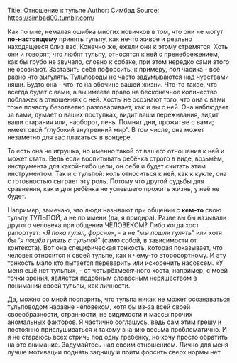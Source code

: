 Title: Отношение к тульпе
Author: Симбад
Source: https://simbad00.tumblr.com/

Как по мне, немалая ошибка многих новичков в том, что они не могут **по-настоящему** принять тульпу, как нечто живое и реально находящееся близ вас. Конечно же, ежели они к этому стремятся. Хоть они и говорят, что любят тульпу, относятся к ней с пренебрежением, как бы грубо не звучало, словно к собаке, при этом нередко сами этого не осознают. Заставить себя пофорсить, к примеру, пол часика - всё равно что выгулять. Тульповоды не часто задумываются над чувствами няши. Будто она - что-то на обочине вашей жизни. Что-то такое, что всегда будет с вами, а вы имеете право на бесконечное количество поблажек в отношениях с ней. Хосты не осознают того, что она с вами тоже почасту безответно разговаривает, как и вы с ней. Она наблюдает за вами, думает о ваших поступках, видит ваши переживания, видит ваши старания или, наоборот, лень. Помнит дни, прожитые с вами; имеет свой “глубокий внутренний мир”. В том числе, она может незаметно для вас плакаться в вондере.

То есть она не игрушка, но именно такой от вашего отношения к ней и может стать. Ведь если воспитывать ребёнка строго в виде, возьмём, инструмента для какой-либо цели, он себя и будет считать этим инструментом. Так и с тульпой: коль относиться к ней, как к кукле, она с готовностью сыграет эту роль. Потому что другой судьбы для сравнения, как и для ребёнка не успевшего прожить жизнь, у неё не будет.

Например, замечаю, что люди называют при общении с **кем-то** свою тульпу ТУЛЬПОЙ, а не по имени (да, я придира). Разве вы бы называли другого человека при общении ЧЕЛОВЕКОМ? Либо когда хост рапортует: «_Я пока гулял, форсил_», - а не “_мы пошли гулять_” или хотя бы “_я пошёл гулять с тульпой_” (само собой, в зависимости от контекста). Вот она специфическая тонкость, которая показывает, что человек относится к своей тульпе, как к чему-то второсортному. И эту тонкость мало кто пытается переварить или искоренить насовсем. «У меня ещё нет тульпы», - от четырёхмесячного хоста, например, с моей точки зрения, является подобным словесным неряшеством в понимании своей тульпы, как личности.

Да, можно со мной поспорить, что тульпа никак не может осознаваться тульповодом наравне человеком, хотя бы из-за всей своей своеобразности, странности, не видимости и массы прочих аномальных факторов. Я частично соглашусь, ведь сам этим грешу и постоянно прислушиваться к такому знанию весьма проблематично. И я не стараюсь всех стричь под одну гребёнку, но хочу просто обратить на это внимание. Задумайтесь над своим отношением. Лично для меня лучше мотивации поднять задницу и пойти форсить сверх нормы нет.